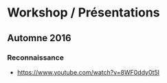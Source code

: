 # Workshop / Présentations
## Automne 2016
### Reconnaissance
- https://www.youtube.com/watch?v=8WF0ddy0t5I
